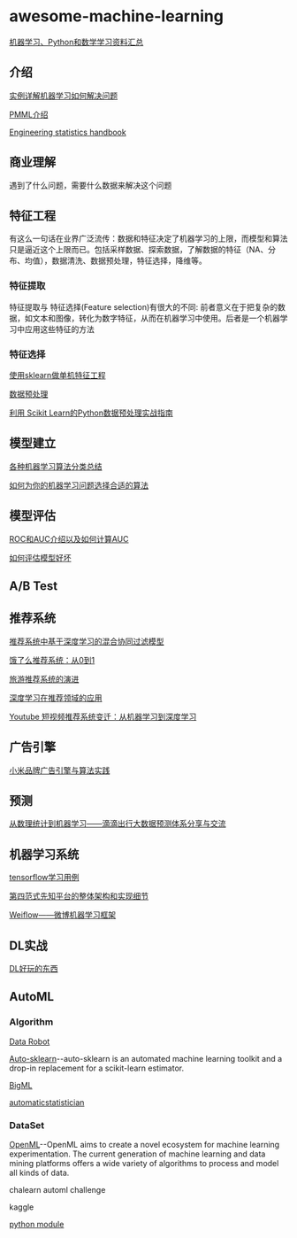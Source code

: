 # awesome-machine-learning

[机器学习、Python和数学学习资料汇总](http://www.infoq.com/cn/news/2017/06/Machine-Python-math-aggregation)

## 介绍
[实例详解机器学习如何解决问题](http://tech.meituan.com/mt-mlinaction-how-to-ml.html)

[PMML介绍](http://www.ibm.com/developerworks/cn/opensource/ind-PMML1/)

[Engineering statistics handbook](http://www.itl.nist.gov/div898/handbook/index.htm)
## 商业理解
遇到了什么问题，需要什么数据来解决这个问题
## 特征工程
有这么一句话在业界广泛流传：数据和特征决定了机器学习的上限，而模型和算法只是逼近这个上限而已。包括采样数据、探索数据，了解数据的特征（NA、分布、均值），数据清洗、数据预处理，特征选择，降维等。
### 特征提取
特征提取与 特征选择(Feature selection)有很大的不同: 前者意义在于把复杂的数据，如文本和图像，转化为数字特征，从而在机器学习中使用。后者是一个机器学习中应用这些特征的方法
### 特征选择

[使用sklearn做单机特征工程](https://www.zhihu.com/question/29316149)

[数据预处理](http://www.zhaokv.com/category/%E6%95%B0%E6%8D%AE%E9%A2%84%E5%A4%84%E7%90%86)

[利用 Scikit Learn的Python数据预处理实战指南](http://www.36dsj.com/archives/71598)

## 模型建立

[各种机器学习算法分类总结](https://docs.microsoft.com/en-us/azure/machine-learning/machine-learning-algorithm-cheat-sheet)

[如何为你的机器学习问题选择合适的算法](https://zhuanlan.zhihu.com/p/25459407)
## 模型评估

[ROC和AUC介绍以及如何计算AUC](http://alexkong.net/2013/06/introduction-to-auc-and-roc/)

[如何评估模型好坏](http://www.jianshu.com/p/41f434818ffc)
## A/B Test
## 推荐系统

[推荐系统中基于深度学习的混合协同过滤模型](http://geek.csdn.net/news/detail/135405)

[饿了么推荐系统：从0到1](http://geek.csdn.net/news/detail/134876)

[旅游推荐系统的演进](http://geek.csdn.net/news/detail/194840)

[深度学习在推荐领域的应用](http://geek.csdn.net/news/detail/200138)

[Youtube 短视频推荐系统变迁：从机器学习到深度学习](https://juejin.im/post/5969b32cf265da6c415f3fae)
## 广告引擎
[小米品牌广告引擎与算法实践](http://geek.csdn.net/news/detail/138521)

## 预测

[从数理统计到机器学习——滴滴出行大数据预测体系分享与交流](http://www.infoq.com/cn/presentations/travel-data-sharing-system-to-predict-and-share)

## 机器学习系统
[tensorflow学习用例](https://github.com/burness/tensorflow-101)

[第四范式先知平台的整体架构和实现细节](http://www.infoq.com/cn/articles/the-fourth-paradigm-prophet-platform?from=groupmessage)

[Weiflow——微博机器学习框架](http://geek.csdn.net/news/detail/211220)
## DL实战
[DL好玩的东西](https://zhuanlan.zhihu.com/burness-DL)

## AutoML

### Algorithm
[Data Robot](https://www.datarobot.com/)

[Auto-sklearn](https://github.com/automl/auto-sklearn)--auto-sklearn is an automated machine learning toolkit and a drop-in replacement for a scikit-learn estimator.

[BigML](https://bigml.com/)

[automaticstatistician](https://www.automaticstatistician.com/examples/)

### DataSet

[OpenML](https://github.com/openml/OpenML)--OpenML aims to create a novel ecosystem for machine learning experimentation. The current generation of machine learning and data mining platforms offers a wide variety of algorithms to process and model all kinds of data.

chalearn automl challenge

kaggle

[python module](http://www.lfd.uci.edu/~gohlke/pythonlibs/)
